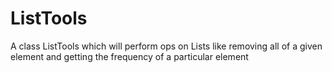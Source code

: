 # ListTools
A class ListTools which will perform ops on Lists like removing all of a given element and getting the frequency of a particular element
